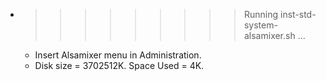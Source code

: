 * >>>>>>>>> Running inst-std-system-alsamixer.sh ...
  * Insert Alsamixer menu in Administration.
  * Disk size = 3702512K. Space Used = 4K.
